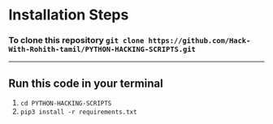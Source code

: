 # Installation Steps</h1>

 ### To clone this repository `git clone https://github.com/Hack-With-Rohith-tamil/PYTHON-HACKING-SCRIPTS.git`
 ___
 ## Run this code in your terminal
  
1. `cd PYTHON-HACKING-SCRIPTS`
2. `pip3 install -r requirements.txt`
